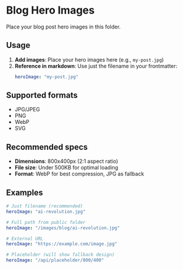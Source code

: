 # Blog Hero Images

Place your blog post hero images in this folder.

## Usage

1. **Add images**: Place your hero images here (e.g., `my-post.jpg`)
2. **Reference in markdown**: Use just the filename in your frontmatter:
   ```yaml
   heroImage: "my-post.jpg"
   ```

## Supported formats
- JPG/JPEG
- PNG
- WebP
- SVG

## Recommended specs
- **Dimensions**: 800x400px (2:1 aspect ratio)
- **File size**: Under 500KB for optimal loading
- **Format**: WebP for best compression, JPG as fallback

## Examples
```yaml
# Just filename (recommended)
heroImage: "ai-revolution.jpg"

# Full path from public folder
heroImage: "/images/blog/ai-revolution.jpg"

# External URL
heroImage: "https://example.com/image.jpg"

# Placeholder (will show fallback design)
heroImage: "/api/placeholder/800/400"
```
